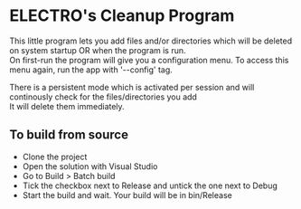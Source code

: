 # ELECTRO's Cleanup Program

This little program lets you add files and/or directories which will be deleted on system startup OR when the program is run.
<br>On first-run the program will give you a configuration menu. To access this menu again, run the app with '--config' tag.

There is a persistent mode which is activated per session and will continously check for the files/directories you add
<br>It will delete them immediately.

## To build from source
- Clone the project
- Open the solution with Visual Studio
- Go to Build > Batch build
- Tick the checkbox next to Release and untick the one next to Debug
- Start the build and wait. Your build will be in bin/Release
